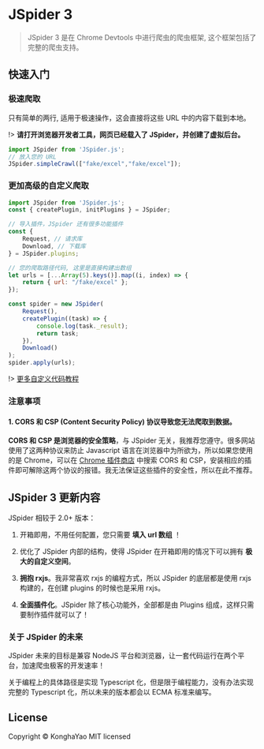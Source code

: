 # JSpider 3

> JSpider 3 是在 Chrome Devtools 中进行爬虫的爬虫框架, 这个框架包括了完整的爬虫支持。

## 快速入门

### 极速爬取

只有简单的两行, 适用于极速操作，这会直接将这些 URL 中的内容下载到本地。

!> **请打开浏览器开发者工具，网页已经载入了 JSpider，并创建了虚拟后台。**

```js
import JSpider from 'JSpider.js';
// 放入您的 URL
JSpider.simpleCrawl(["fake/excel","fake/excel"]);
```

### 更加高级的自定义爬取

```js
import JSpider from 'JSpider.js';
const { createPlugin, initPlugins } = JSpider;

// 导入插件，JSpider 还有很多功能插件
const {
    Request, // 请求库
    Download, // 下载库
} = JSpider.plugins;

// 您的爬取路径代码, 这里是直接构建出数组
let urls = [...Array(5).keys()].map((i, index) => {
    return { url: "/fake/excel" };
});

const spider = new JSpider(
    Request(),
    createPlugin((task) => {
        console.log(task._result);
        return task;
    }),
    Download()
);
spider.apply(urls);

```

!> [更多自定义代码教程](/zh-cn/quickstart)

### 注意事项

#### 1. **CORS 和 CSP (Content Security Policy) 协议导致您无法爬取到数据。**

**CORS 和 CSP 是浏览器的安全策略**，与 JSpider 无关，我推荐您遵守。很多网站使用了这两种协议来防止 Javascript 语言在浏览器中为所欲为，所以如果您使用的是 Chrome，可以在 [Chrome 插件商店](https://chrome.google.com/webstore/category/extensions?hl=zh-CN) 中搜索 CORS 和 CSP，安装相应的插件即可解除这两个协议的报错。我无法保证这些插件的安全性，所以在此不推荐。


## JSpider 3 更新内容

JSpider 相较于 2.0+ 版本：

1. 开箱即用，不用任何配置，您只需要 **填入 url 数组** ！

2. 优化了 JSpider 内部的结构，使得 JSpider 在开箱即用的情况下可以拥有 **极大的自定义空间**。

3. **拥抱 rxjs**。我非常喜欢 rxjs 的编程方式，所以 JSpider 的底层都是使用 rxjs 构建的，在创建 plugins 的时候也是采用 rxjs。

4. **全面插件化**。JSpider 除了核心功能外，全部都是由 Plugins 组成，这样只需要制作插件就可以了！

### 关于 JSpider 的未来

JSpider 未来的目标是兼容 NodeJS 平台和浏览器，让一套代码运行在两个平台，加速爬虫极客的开发速率！

关于编程上的具体路径是实现 Typescript 化，但是限于编程能力，没有办法实现完整的 Typescript 化，所以未来的版本都会以 ECMA 标准来编写。

## License

 Copyright © KonghaYao MIT licensed
